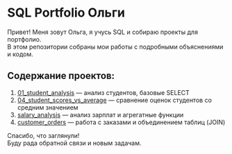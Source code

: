 # SQL Portfolio Ольги

Привет! Меня зовут Ольга, я учусь SQL и собираю проекты для портфолио.  
В этом репозитории собраны мои работы с подробными объяснениями и кодом.

## Содержание проектов:

1. [01_student_analysis](01_student_analysis/README.md) — анализ студентов, базовые SELECT  
2. [04_student_scores_vs_average](04_student_scores_vs_average/README.md) — сравнение оценок студентов со средним значением  
3. [salary_analysis](salary_analysis/README.md) — анализ зарплат и агрегатные функции  
4. [customer_orders](customer_orders/README.md) — работа с заказами и объединением таблиц (JOIN)  

Спасибо, что заглянули!  
Буду рада обратной связи и новым задачам.
